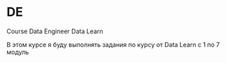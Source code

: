 # DE
Course Data Engineer Data Learn

В этом курсе я буду выполнять задания по курсу от Data Learn c 1 по 7 модуль
